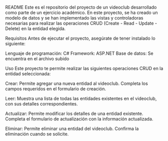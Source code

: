 README
Este es el repositorio del proyecto de un videoclub desarrollado como parte de un ejercicio académico. En este proyecto, se ha creado un modelo de datos y se han implementado las vistas y controladoras necesarias para realizar las operaciones CRUD (Create - Read - Update - Delete) en la entidad elegida.

Requisitos
Antes de ejecutar el proyecto, asegúrate de tener instalado lo siguiente:

Lenguaje de programación: C#
Framework: ASP.NET
Base de datos: Se encuentra en el archivo subido

Uso
Este proyecto te permite realizar las siguientes operaciones CRUD en la entidad seleccionada:

Crear: Permite agregar una nueva entidad al videoclub. Completa los campos requeridos en el formulario de creación.

Leer: Muestra una lista de todas las entidades existentes en el videoclub, con sus detalles correspondientes.

Actualizar: Permite modificar los detalles de una entidad existente. Completa el formulario de actualización con la información actualizada.

Eliminar: Permite eliminar una entidad del videoclub. Confirma la eliminación cuando se solicite.
